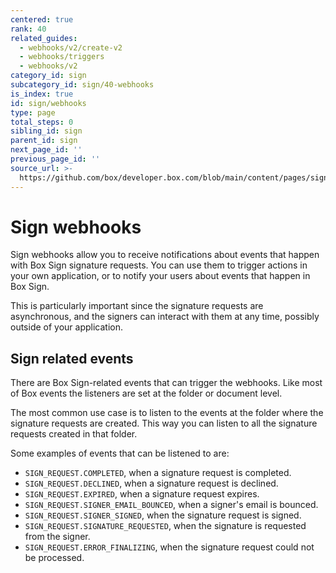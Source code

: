 ```yaml
---
centered: true
rank: 40
related_guides:
  - webhooks/v2/create-v2
  - webhooks/triggers
  - webhooks/v2
category_id: sign
subcategory_id: sign/40-webhooks
is_index: true
id: sign/webhooks
type: page
total_steps: 0
sibling_id: sign
parent_id: sign
next_page_id: ''
previous_page_id: ''
source_url: >-
  https://github.com/box/developer.box.com/blob/main/content/pages/sign/40-webhooks/index.md
---
```

# Sign webhooks

Sign webhooks allow you to receive notifications about events that happen with
Box Sign signature requests. You can use them to trigger actions in your own
application, or to notify your users about events that happen in Box Sign.

This is particularly important since the signature requests are asynchronous,
and the signers can interact with them at any time, possibly outside of your
application.

## Sign related events

There are Box Sign-related events that can trigger the webhooks. Like most of Box events the listeners are set at the folder or document level.

The most common use case is to listen to the events at the folder where the
signature requests are created. This way you can listen to all the signature
requests created in that folder.

Some examples of events that can be listened to are:

- `SIGN_REQUEST.COMPLETED`, when a signature request is completed.
- `SIGN_REQUEST.DECLINED`, when a signature request is declined.
- `SIGN_REQUEST.EXPIRED`, when a signature request expires.
- `SIGN_REQUEST.SIGNER_EMAIL_BOUNCED`, when a signer's email is bounced.
- `SIGN_REQUEST.SIGNER_SIGNED`, when the signature request is signed.
- `SIGN_REQUEST.SIGNATURE_REQUESTED`, when the signature is requested from the signer.
- `SIGN_REQUEST.ERROR_FINALIZING`, when the signature request could not be processed.